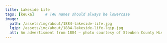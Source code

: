 ```yaml
---
title: Lakeside Life
tags: [keuka]     # TAG names should always be lowercase
image:
  path: /assets/img/about/1884-lakeside-life.jpg
  lqip: /assets/img/about/1884-lakeside-life-lqip.jpg
  alt: An advertisment from 1884 — photo courtesy of Steuben County Historical Society — Kirk House, Director  
---
```

